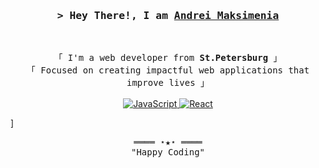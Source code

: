 
<!-- Title -->
<h3 align="center">
        <samp>&gt; Hey There!, I am
                <b><a target="_blank" href="https://zang3tsu88.github.io/">Andrei Maksimenia</a></b>
        </samp>
</h3>
<br>

<p align="center">
        <!-- Intro -->
        <samp>
                「 I'm a web developer from <b>St.Petersburg</b> 」
                <br>
                「 Focused on creating impactful web applications that improve lives</b> 」
                <br>
                <br>
        </samp>
        <!-- Technologies -->
        <!-- JavaScript -->
        <a href="https://github.com/zang3tsu88?tab=repositories" target="_blank"><img alt="JavaScript"
                        src="https://img.shields.io/badge/-JavaScript-F7DF1E?style=for-the-badge&logo=JavaScript&logoColor=white">
        </a>
        <!-- React -->
        <a href="https://github.com/zang3tsu88?tab=repositories" target="_blank"><img alt="React"
                        src="https://img.shields.io/badge/React-149eca?style=for-the-badge&logo=react&logoColor=white">
        </a>
</p>]

<!-- Footer -->
<samp>
    <p align="center">
        ════ ⋆★⋆ ════
        <br>
        "Happy Coding"
    </p>
</samp>
